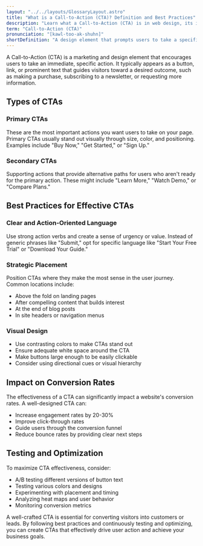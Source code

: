 ```yaml
---
layout: "../../layouts/GlossaryLayout.astro"
title: "What is a Call-to-Action (CTA)? Definition and Best Practices"
description: "Learn what a Call-to-Action (CTA) is in web design, its importance in user experience, and how to create effective CTAs that drive conversions."
term: "Call-to-Action (CTA)"
pronunciation: "[kawl-too-ak-shuhn]"
shortDefinition: "A design element that prompts users to take a specific action, such as 'Sign Up,' 'Learn More,' or 'Buy Now.'"
---
```


A Call-to-Action (CTA) is a marketing and design element that encourages users to take an immediate, specific action. It typically appears as a button, link, or prominent text that guides visitors toward a desired outcome, such as making a purchase, subscribing to a newsletter, or requesting more information.

## Types of CTAs

### Primary CTAs
These are the most important actions you want users to take on your page. Primary CTAs usually stand out visually through size, color, and positioning. Examples include "Buy Now," "Get Started," or "Sign Up."

### Secondary CTAs
Supporting actions that provide alternative paths for users who aren't ready for the primary action. These might include "Learn More," "Watch Demo," or "Compare Plans."

## Best Practices for Effective CTAs

### Clear and Action-Oriented Language
Use strong action verbs and create a sense of urgency or value. Instead of generic phrases like "Submit," opt for specific language like "Start Your Free Trial" or "Download Your Guide."

### Strategic Placement
Position CTAs where they make the most sense in the user journey. Common locations include:
- Above the fold on landing pages
- After compelling content that builds interest
- At the end of blog posts
- In site headers or navigation menus

### Visual Design
- Use contrasting colors to make CTAs stand out
- Ensure adequate white space around the CTA
- Make buttons large enough to be easily clickable
- Consider using directional cues or visual hierarchy

## Impact on Conversion Rates

The effectiveness of a CTA can significantly impact a website's conversion rates. A well-designed CTA can:
- Increase engagement rates by 20-30%
- Improve click-through rates
- Guide users through the conversion funnel
- Reduce bounce rates by providing clear next steps

## Testing and Optimization

To maximize CTA effectiveness, consider:
- A/B testing different versions of button text
- Testing various colors and designs
- Experimenting with placement and timing
- Analyzing heat maps and user behavior
- Monitoring conversion metrics

A well-crafted CTA is essential for converting visitors into customers or leads. By following best practices and continuously testing and optimizing, you can create CTAs that effectively drive user action and achieve your business goals.